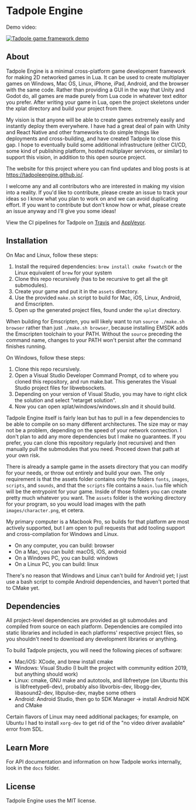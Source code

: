 # Tadpole Engine

Demo video:

[![Tadpole game framework demo](https://img.youtube.com/vi/Q5Mzl39F9qE/0.jpg)](https://www.youtube.com/watch?v=Q5Mzl39F9qE)

## About

Tadpole Engine is a minimal cross-platform game development framework for making 2D networked games in Lua. It can be used to create multiplayer games on Windows, Mac OS, Linux, iPhone, iPad, Android, and the browser with the same code. Rather than providing a GUI in the way that Unity and Godot do, all games are made purely from Lua code in whatever text editor you prefer. After writing your game in Lua, open the project skeletons under the xplat directory and build your project from there.

My vision is that anyone will be able to create games extremely easily and instantly deploy them everywhere. I have had a great deal of pain with Unity and React Native and other frameworks to do simple things like deployments and cross-building, and have created Tadpole to close this gap. I hope to eventually build some additional infrastructure (either CI/CD, some kind of publishing platform, hosted multiplayer services, or similar) to support this vision, in addition to this open source project.

The website for this project where you can find updates and blog posts is at https://tadpoleengine.github.io/.

I welcome any and all contributors who are interested in making my vision into a reality. If you'd like to contribute, please create an issue to track your ideas so I know what you plan to work on and we can avoid duplicating effort. If you want to contribute but don't know how or what, please create an issue anyway and I'll give you some ideas!

View the CI pipelines for Tadpole on [Travis](https://travis-ci.org/github/lwb4/tadpole) and [AppVeyor](https://ci.appveyor.com/project/lwb4/tadpole).

## Installation

On Mac and Linux, follow these steps:

1. Install the required dependencies: `brew install cmake fswatch` or the Linux equivalent of `brew` for your system
2. Clone this repo recursively (has to be recursive to get all the git submodules).
3. Create your game and put it in the `assets` directory.
4. Use the provided `make.sh` script to build for Mac, iOS, Linux, Android, and Emscripten.
5. Open up the generated project files, found under the `xplat` directory.

When building for Emscripten, you will likely want to run `source ./make.sh browser` rather than just `./make.sh browser`, because installing EMSDK adds the Emscripten toolchain to your PATH. Without the `source` preceding the command name, changes to your PATH won't persist after the command finishes running.

On Windows, follow these steps:

1. Clone this repo recursively.
2. Open a Visual Studio Developer Command Prompt, cd to where you cloned this repository, and run make.bat. This generates the Visual Studio project files for libwebsockets.
3. Depending on your version of Visual Studio, you may have to right click the solution and select "retarget solution".
4. Now you can open xplat/windows/windows.sln and it should build.

Tadpole Engine itself is fairly lean but has to pull in a few dependencies to be able to compile on so many different architectures. The size may or may not be a problem, depending on the speed of your network connection. I don't plan to add any more dependencies but I make no guarantees. If you prefer, you can clone this repository regularly (not recursive) and then manually pull the submodules that you need. Proceed down that path at your own risk.

There is already a sample game in the assets directory that you can modify for your needs, or throw out entirely and build your own. The only requirement is that the assets folder contains only the folders `fonts`, `images`, `scripts`, and `sounds`, and that the `scripts` file contains a `main.lua` file which will be the entrypoint for your game. Inside of those folders you can create pretty much whatever you want. The `assets` folder is the working directory for your program, so you would load images with the path `images/character.png`, et cetera.

My primary computer is a Macbook Pro, so builds for that platform are most actively supported, but I am open to pull requests that add tooling support and cross-compilation for Windows and Linux.

* On any computer, you can build: browser
* On a Mac, you can build: macOS, iOS, android
* On a Windows PC, you can build: windows
* On a Linux PC, you can build: linux

There's no reason that Windows and Linux can't build for Android yet; I just use a bash script to compile Android dependencies, and haven't ported that to CMake yet.

## Dependencies

All project-level dependencies are provided as git submodules and compiled from source on each platform. Dependencies are compiled into static libraries and included in each platforms' respective project files, so you shouldn't need to download any development libraries or anything.

To build Tadpole projects, you will need the following pieces of software:

* Mac/iOS: XCode, and brew install cmake
* Windows: Visual Studio (I built the project with community edition 2019, but anything should work)
* Linux: cmake, GNU make and autotools, and libfreetype (on Ubuntu this is libfreetype6-dev), probably also libvorbis-dev, libogg-dev, libasound2-dev, libpulse-dev, maybe some others
* Android: Android Studio, then go to SDK Manager -> install Android NDK and CMake

Certain flavors of Linux may need additional packages; for example, on Ubuntu I had to install `xorg-dev` to get rid of the "no video driver available" error from SDL.

## Learn More

For API documentation and information on how Tadpole works internally, look in the `docs` folder.

## License

Tadpole Engine uses the MIT license.
